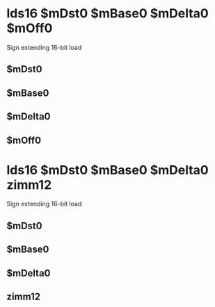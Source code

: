 # lds16 $mDst0 $mBase0 $mDelta0 $mOff0

Sign extending 16-bit load


## $mDst0

## $mBase0

## $mDelta0

## $mOff0

# lds16 $mDst0 $mBase0 $mDelta0 zimm12

Sign extending 16-bit load


## $mDst0

## $mBase0

## $mDelta0

## zimm12

